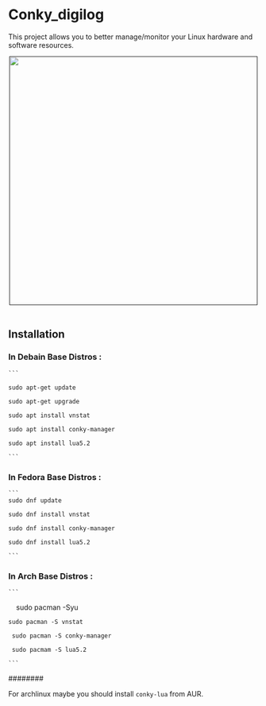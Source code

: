 #  Conky_digilog <br/>
This project allows you to better manage/monitor your Linux hardware and software resources.

<div align="center"><a href=""><img src="http://s8.picofile.com/file/8352588468/sc.png"  width="500"></a></div><br/>



## Installation

###  In Debain Base Distros :
	```
	
    sudo apt-get update 
 
    sudo apt-get upgrade

    sudo apt install vnstat 

    sudo apt install conky-manager
    
    sudo apt install lua5.2
    
 	```
### In Fedora Base Distros :

	```
    sudo dnf update

    sudo dnf install vnstat

    sudo dnf install conky-manager
    
    sudo dnf install lua5.2
    
	```
### In Arch Base Distros :
	```
	
    	sudo pacman -Syu

	sudo pacman -S vnstat

   	 sudo pacman -S conky-manager
    
   	 sudo pacmam -S lua5.2
    
 	```
########

 For archlinux maybe you should install `conky-lua` from AUR. 
